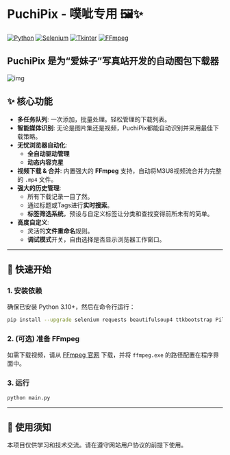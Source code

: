 # PuchiPix - 噗呲专用 🖼️✨

[![Python](https://img.shields.io/badge/Python-3.10+-blue?style=for-the-badge&logo=python&logoColor=white)](https://www.python.org/)
[![Selenium](https://img.shields.io/badge/Selenium-Automation-green?style=for-the-badge&logo=selenium&logoColor=white)](https://www.selenium.dev/)
[![Tkinter](https://img.shields.io/badge/Tkinter-GUI-orange?style=for-the-badge&logo=tkinter&logoColor=white)](https://docs.python.org/3/library/tkinter.html)
[![FFmpeg](https://img.shields.io/badge/FFmpeg-Video-blueviolet?style=for-the-badge&logo=ffmpeg&logoColor=white)](https://ffmpeg.org/)

**PuchiPix** 是为“爱妹子”写真站开发的自动图包下载器
---

![img](https://s2.loli.net/2025/09/17/RCNrzbMaKXWf5Qs.png)

## ✨ 核心功能

*   **多任务队列**: 一次添加，批量处理。轻松管理的下载列表。
*   **智能媒体识别**: 无论是图片集还是视频，PuchiPix都能自动识别并采用最佳下载策略。
*   **无忧浏览器自动化**:
    *   **全自动驱动管理**
    *   **动态内容克星**
*   **视频下载 & 合并**: 内置强大的 **FFmpeg** 支持，自动将M3U8视频流合并为完整的 `.mp4` 文件。
*   **强大的历史管理**:
    *   所有下载记录一目了然。
    *   通过标题或Tags进行**实时搜索**。
    *   **标签筛选系统**，预设与自定义标签让分类和查找变得前所未有的简单。
*   **高度自定义**:
    *   灵活的**文件重命名**规则。
    *   **调试模式**开关，自由选择是否显示浏览器工作窗口。

---

## 🚀 快速开始

### 1. 安装依赖

确保已安装 Python 3.10+，然后在命令行运行：

```bash
pip install --upgrade selenium requests beautifulsoup4 ttkbootstrap Pillow webdriver-manager
```

### 2. (可选) 准备 FFmpeg

如需下载视频，请从 [FFmpeg 官网](https://ffmpeg.org/download.html) 下载，并将 `ffmpeg.exe` 的路径配置在程序界面中。

### 3. 运行

```bash
python main.py
```

---

## 📝 使用须知

本项目仅供学习和技术交流。请在遵守网站用户协议的前提下使用。
